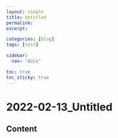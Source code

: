 ```yaml
---
layout: single
title: Untitled
permalink:
excerpt:

categories: [blog]
tags: [test]

sidebar:
  nav: "docs"

toc: true
toc_sticky: true
---
```


# 2022-02-13_Untitled

## Content